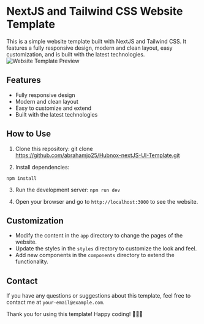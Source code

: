 # NextJS and Tailwind CSS Website Template

This is a simple website template built with NextJS and Tailwind CSS. It features a fully responsive design, modern and clean layout, easy customization, and is built with the latest technologies.
<br/>
![Website Template Preview](/images/preview.jpg)

## Features

- Fully responsive design
- Modern and clean layout
- Easy to customize and extend
- Built with the latest technologies

## How to Use

1. Clone this repository: git clone https://github.com/abrahamjo25/Hubnox-nextJS-UI-Template.git


2. Install dependencies:

```npm install```


3. Run the development server:
```npm run dev```



4. Open your browser and go to `http://localhost:3000` to see the website.

## Customization

- Modify the content in the `app` directory to change the pages of the website.
- Update the styles in the `styles` directory to customize the look and feel.
- Add new components in the `components` directory to extend the functionality.

## Contact

If you have any questions or suggestions about this template, feel free to contact me at `your-email@example.com`.

Thank you for using this template! Happy coding! 👩‍💻🚀